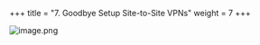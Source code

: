+++
title = "7. Goodbye Setup Site-to-Site VPNs"
weight = 7
+++


![image.png](/images/008-viii-clean-it-up/39-698977-image.png)


